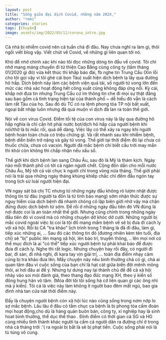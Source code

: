 ```yaml
---
layout: post
title: "Sống giữa đại dịch Covid, những năm 202X,"
author: "remi"
categories: stories
tags: [Chuyện]
image: assets/img/2022/03/11/corona_intro.jpg
---
```


Cả nhà bị nhiễm covid nên cả tuần chả đi đâu. Nay chưa nghĩ ra làm gì, thôi ngồi viết blog vậy. Viết chút về Covid, về những gì liên quan tới nó.

Khó để nhớ chính xác khi nào tôi đọc những dòng tin đầu về covid. Tôi chỉ nhớ mang máng chuyến đi từ thiện Cao Bằng cùng công ty (tầm tháng 01/2020 gì đó) vừa kết thúc thì khắp báo đài, fb nghe tin Trung Cẩu (Xin lỗi cho tôi gọi vậy vì tôi ghé cái bọn Tàu) xuất hiện dịch bệnh lạ lây qua đường hô hấp. Dịch bệnh này làm các bệnh viện quá tải, số người tử vong lớn đến mức các nhà xác hoạt động hết công xuất cũng không đáp ứng nổi. Kỳ cái, khắp nơi đưa tin nhưng Trung Cẩu cứ ỉm thông tin che đi mọi sự thật đằng sau bao gồm cả tình trạng hiện tại của thành phố ~ dễ hiểu đó vẫn là cách làm rất Tàu của họ. Sau đó dù TC có ra lệnh phong tỏa TP nội bất xuất, ngoại bất nhập luôn nhưng đã quá muộn vì dịch đã lan ra toàn thế giới. 

Nói về con virus Covid. Điểm tồi tệ của con virus này là lây qua đường hô hấp nghĩa là chỉ cần hít phải nước bọt/dịch hô hấp của người bệnh khi nói/thờ là bị mắc rồi, quá dễ dàng. Việc lây có thể xảy ra ngay khi người bệnh hoàn toàn chưa có triệu chứng gì. Và rất nhanh sau khi nhiễm bệnh, bệnh diễn biến trở nặng và gây tử vong. Thế giới tại thời điểm đó lại chưa có thuốc chữa, chưa có vacxin. Người đã mắc bệnh chỉ biết cầu trời may mắn thì khỏi còn không thì chấp nhận nếu xấu số.

Thế giới khi dịch bệnh lan sang Châu Âu, sau đó là Mỹ là thảm kịch. Ngày nào mỗi thành phố có tới cả ngàn người chết. Cộng đồn dần cho mỗi nước Châu Âu, Mỹ tới cả vài chục k người chỉ trong vòng nửa tháng. Thế giới phải nói là trải qua những ngày tháng khủng khiếp chắc chỉ đếm đầu ngón tay trong lịch sử loài người hiện đại.

VN ngay sát bà chị TC nhưng từ những ngày đầu không rõ lượm nhặt được thông tin từ đâu (người ta đồn là từ tình báo mạng) sớm nhận thức được sự nguy hiểm của dịch bệnh đã nhanh chóng cô lập biên giới nhờ vậy mà chặn đứng được dịch bệnh từ sớm. Để rồi ở những ngày đầu tiên đó VN đúng là nơi được coi là an toàn nhất thế giới. Nhưng cũng chính trong những ngày đầu tiên đó vì covid mà có những chuyện dở khóc dở cười. Những người bị mắc covid ngoài việc bị coi là tội đồ mang mầm bệnh về sẽ bị đưa đi cách ly với xã hội. Rồi bị CA "tra khảo" lịch trình trong 1 tháng là đã đi đâu, làm gì, tiếp xúc những ai, ... Sau đó các thông tin đó (đương nhiên kèm tên tuổi, địa chỉ) sẽ "bị" public lên mạng xã hội, lên báo trí, truyền thông, .. lên mọi nơi có thể mục đích là ai "có thể" tiếp xúc người bệnh tự phải khai báo để được đưa đi cách ly. Nghe thì rất logic. Nhưng chuyện hay rồi đây, có người đi bar, đi sàn, đi nhà nghỉ, đi kara tay vịn giải trí, ... toàn địa điểm nhạy cảm cũng bị tra khảo đưa lên. Mấy chuyện này nếu bình thường chả có gì, chả ai quan tâm đâu vì cuộc sống của bạn chỉ là hạt cát giữa biển đời mênh mông thôi, ai hơi đâu ai để ý. Nhưng tự dưng nay lại thành chủ đề để cả xã hội nhảy vào soi mói đánh giá, theo thang đạo đức mạng XH, theo ý kiến số đông hung hãn vô tâm. (Móa đời tôi tôi sống hà cớ liên quan gì các ông nhỉ mà ý kiến). Tôi cá là việc này làm không ít người bao đêm mất ngủ, bao gia đình nhà tan cửa nát thời điểm này.

Đấy là chuyện người bệnh còn xã hội lúc nào cũng sống trong nơm nớp lo sợ mắc bệnh. Lâu lâu ở đâu có tầm chục ca bệnh là bị phong tỏa cấm đoán mọi hoạt động,cho dù là hàng quán buôn bán, công ty, xí nghiệp hay là sinh hoat bình thường, thể dục thể thao . Đỉnh điểm có thời gian cả SG và HG cùng nhiều tỉnh thành khác người ta cấm cả người dân ra đường chỉ ở trong nhà cả tháng trời :'( ra ngoài bị bắt là sẽ bị phạt tiền. Cuộc sống phải nói là tù túng vô cùng.







